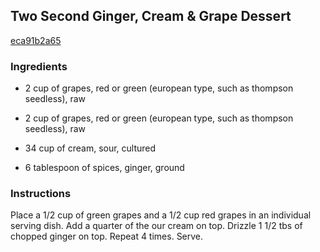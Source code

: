 ## Two Second Ginger, Cream & Grape Dessert

[eca91b2a65](http://www.food.com/recipe/two-second-ginger-cream-grape-dessert-92140)

### Ingredients

 - 2 cup of grapes, red or green (european type, such as thompson seedless), raw

 - 2 cup of grapes, red or green (european type, such as thompson seedless), raw

 - 34 cup of cream, sour, cultured

 - 6 tablespoon of spices, ginger, ground

### Instructions

Place a 1/2 cup of green grapes and a 1/2 cup red grapes in an individual serving dish. Add a quarter of the our cream on top. Drizzle 1 1/2 tbs of chopped ginger on top. Repeat 4 times. Serve.